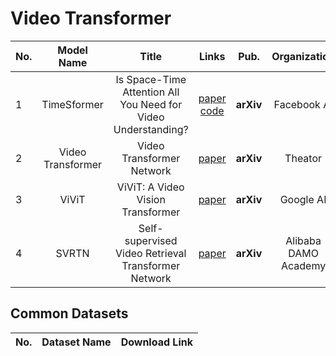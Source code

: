 # Video Transformer

|No.  |Model Name |Title |Links |Pub. | Organization| Release Time |
|-----|:-----:|:-----:|:-----:|:--------:|:---:|:-------:|
|1|TimeSformer |Is Space-Time Attention All You Need for Video Understanding? |[paper](https://arxiv.org/abs/2102.05095) [code](https://github.com/facebookresearch/TimeSformer) |__arXiv__|Facebook AI|24 Feb 2021|
|2|Video Transformer |Video Transformer Network |[paper](https://arxiv.org/abs/2102.00719) |__arXiv__|Theator|1 Feb 2021|
|3|ViViT |ViViT: A Video Vision Transformer |[paper](https://arxiv.org/pdf/2103.15691.pdf) |__arXiv__|Google AI|29 Mar 2021|
|4|SVRTN |Self-supervised Video Retrieval Transformer Network |[paper](https://arxiv.org/pdf/2104.07993.pdf) |__arXiv__|Alibaba DAMO Academy|16 Apr 2021|









## Common Datasets
|No. |Dataset Name |Download Link|
|-----|:-----:|:-----:|

